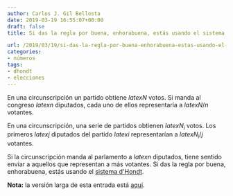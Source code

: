 ```yaml
---
author: Carlos J. Gil Bellosta
date: 2019-03-19 16:55:07+00:00
draft: false
title: Si das la regla por buena, enhorabuena, estás usando el sistema d'Hondt

url: /2019/03/19/si-das-la-regla-por-buena-enhorabuena-estas-usando-el-sistema-dhondt/
categories:
- números
tags:
- dhondt
- elecciones
---
```


En una circunscripción un partido obtiene $latex N$ votos. Si manda al congreso $latex n$ diputados, cada uno de ellos representaría a $latex N/n$ votantes.

En una circunscripción, una serie de partidos obtienen $latex N_i$ votos. Los primeros $latex j$ diputados del partido $latex i$ representarían a $latex N_i / j$ votantes.

Si la circunscripción manda al parlamento a $latex n$ diputados, tiene sentido enviar a aquellos que representan a más votantes. Si das la regla por buena, enhorabuena, estás usando el [sistema d'Hondt](https://es.wikipedia.org/wiki/Sistema_d%27Hondt).

**Nota:** la versión larga de esta entrada está [aquí](https://1datomas.com/politica/por-que-funciona-asi-el-sistema-dhondt/).